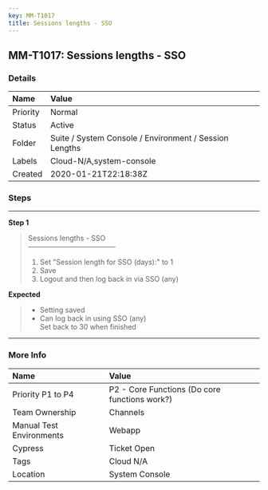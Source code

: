 ```yaml
---
key: MM-T1017
title: Sessions lengths - SSO
---
```


## MM-T1017: Sessions lengths - SSO

### Details

| Name     | Value                                                  |
| :------- | :----------------------------------------------------- |
| Priority | Normal                                                 |
| Status   | Active                                                 |
| Folder   | Suite / System Console / Environment / Session Lengths |
| Labels   | Cloud-N/A,system-console                               |
| Created  | 2020-01-21T22:18:38Z                                   |

### Steps

<hr/>

**Step 1**

> <article>Sessions lengths - SSO<br>–––––––––––––––––––––––––<ol><li>Set "Session length for SSO (days):" to 1</li><li>Save</li><li>Logout and then log back in via SSO (any)</li></ol></article>

**Expected**

> <article><ul><li>Setting saved</li><li>Can log back in using SSO (any)<br>Set back to 30 when finished</li></ul></article>

<hr/>

### More Info

| Name                     | Value                                         |
| :----------------------- | :-------------------------------------------- |
| Priority P1 to P4        | P2 - Core Functions (Do core functions work?) |
| Team Ownership           | Channels                                      |
| Manual Test Environments | Webapp                                        |
| Cypress                  | Ticket Open                                   |
| Tags                     | Cloud N/A                                     |
| Location                 | System Console                                |
